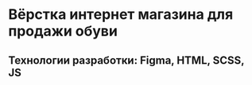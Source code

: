 <h1>Вёрстка интернет магазина для продажи обуви</h1>
<h2>Технологии разработки: Figma, HTML, SCSS, JS</h2>

